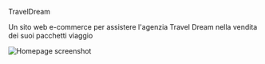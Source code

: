 TravelDream

Un sito web e-commerce per assistere l'agenzia Travel Dream nella vendita dei suoi pacchetti viaggio

![Homepage screenshot](https://dl.dropboxusercontent.com/s/d72192rgcaacn70/Screenshot%202014-01-29%2020.08.14.png)

